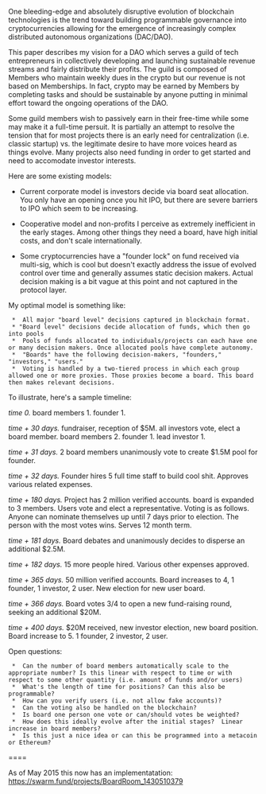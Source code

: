 One bleeding-edge and absolutely disruptive evolution of blockchain technologies is the trend toward building programmable governance into cryptocurrencies allowing for the emergence of increasingly complex distributed autonomous organizations (DAC/DAO).

This paper describes my vision for a DAO which serves a guild of tech entrepreneurs in collectively developing and launching sustainable revenue streams and fairly distribute their profits. The guild is composed of Members who maintain weekly dues in the crypto but our revenue is not based on Memberships. In fact, crypto may be earned by Members by completing tasks and should be sustainable by anyone putting in minimal effort toward the ongoing operations of the DAO. 

Some guild members wish to passively earn in their free-time while some may make it a full-time persuit. It is partially an attempt to resolve the tension that for most projects there is an early need for centralization (i.e. classic startup) vs. the legitimate desire to have more voices heard as things evolve. Many projects also need funding in order to get started and need to accomodate investor interests. 

Here are some existing models:

 * Current corporate model is investors decide via board seat allocation. You only have an opening once you hit IPO, but there are severe barriers to IPO which seem to be increasing. 

 * Cooperative model and non-profits I perceive as extremely inefficient in the early stages. Among other things they need a board, have high initial costs, and don't scale internationally.

 * Some cryptocurrencies have a "founder lock" on fund received via multi-sig, which is cool but doesn't exactly address the issue of evolved control over time and generally assumes static decision makers. Actual decision making is a bit vague at this point and not captured in the protocol layer. 

My optimal model is something like: 

     *  All major "board level" decisions captured in blockchain format. 
     * "Board level" decisions decide allocation of funds, which then go into pools
     *  Pools of funds allocated to individuals/projects can each have one or many decision makers. Once allocated pools have complete autonomy. 
     *  "Boards" have the following decision-makers, "founders," "investors," "users."
     *  Voting is handled by a two-tiered process in which each group allowed one or more proxies. Those proxies become a board. This board then makes relevant decisions. 
    
To illustrate, here's a sample timeline:  
    
  *time 0.* board members 1. founder 1. 

  *time + 30 days.* fundraiser, reception of $5M. all investors vote, elect a board member.  board members 2. founder 1. lead investor 1.  

  *time + 31 days.* 2 board members unanimously vote to create $1.5M pool for founder. 

  *time + 32 days.* Founder hires 5 full time staff to build cool shit. Approves various related expenses.

  *time + 180 days.* Project has 2 million verified accounts. board is expanded to 3 members. Users vote and elect a representative. Voting is as follows. Anyone can nominate themselves up until 7 days prior to election. The person with the most votes wins. Serves 12 month term. 

  *time + 181 days.* Board debates and unanimously decides to disperse an additional $2.5M. 

  *time + 182 days.* 15 more people hired. Various other expenses approved. 

  *time + 365 days.* 50 million verified accounts. Board increases to 4, 1 founder, 1 investor, 2 user. New election for new user board. 

  *time + 366 days.* Board votes 3/4 to open a new fund-raising round, seeking an additional $20M. 

  *time + 400 days.* $20M received, new investor election, new board position. Board increase to 5. 1 founder, 2 investor, 2 user.   

Open questions:

     *  Can the number of board members automatically scale to the appropriate number? Is this linear with respect to time or with respect to some other quantity (i.e. amount of funds and/or users)
     *  What's the length of time for positions? Can this also be programmable? 
     *  How can you verify users (i.e. not allow fake accounts)?
     *  Can the voting also be handled on the blockchain?
     *  Is board one person one vote or can/should votes be weighted?
     *  How does this ideally evolve after the initial stages?  Linear increase in board members?  
     *  Is this just a nice idea or can this be programmed into a metacoin or Ethereum? 


====

As of May 2015 this now has an implementatation: https://swarm.fund/projects/BoardRoom_1430510379

